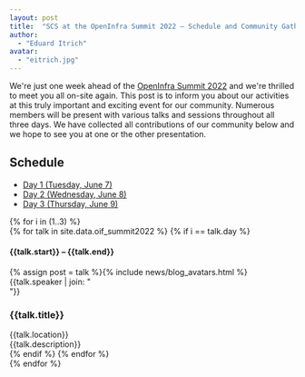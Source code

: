 ```yaml
---
layout: post
title:  "SCS at the OpenInfra Summit 2022 – Schedule and Community Gathering"
author:
  - "Eduard Itrich"
avatar:
  - "eitrich.jpg"
---
```


We're just one week ahead of the [OpenInfra Summit 2022](https://openinfra.dev/summit/)
and we're thrilled to meet you all on-site again. This post is to inform you about
our activities at this truly important and exciting event for our community. Numerous
members will be present with various talks and sessions throughout all three days.
We have collected all contributions of our community below and we hope to see you
at one or the other presentation.

<div class="container">
  <h2 class="mb-4">Schedule</h2>
  <!-- Nav tabs -->
  <ul class="schedule-nav nav nav-pills nav-fill" id="schedule-tab" role="tablist">
    <li class="nav-item me-2">
      <a class="nav-link active" id="tab-day-1" data-bs-toggle="tab" href="#day-1" role="tab" aria-controls="day-1" aria-selected="true">
        <span class="heading">Day 1</span>
        <span class="meta">(Tuesday, June 7)</span>
      </a>
    </li>
    <li class="nav-item me-2">
      <a class="nav-link" id="tab-day-2" data-bs-toggle="tab" href="#day-2" role="tab" aria-controls="day-2" aria-selected="false">
        <span class="heading">Day 2</span>
        <span class="meta">(Wednesday, June 8)</span>
      </a>
    </li>
    <li class="nav-item">
      <a class="nav-link" id="tab-day-3" data-bs-toggle="tab" href="#day-3" role="tab" aria-controls="day-3" aria-selected="false">
        <span class="heading">Day 3</span>
        <span class="meta">(Thursday, June 9)</span>
      </a>
    </li>
  </ul>
  <!-- Tab panes -->
	<div class="schedule-tab-content tab-content mt-5">
  {% for i in (1..3) %}
		<div class="tab-pane fade {% if i == 1 %}show active{% endif %}" id="day-{{i}}" role="tabpanel" aria-labelledby="day-{{i}}">
      {% for talk in site.data.oif_summit2022 %}
      {% if i == talk.day %}
        <div class="item item-talk">
          <div class="meta">
            <h4 class="time">{{talk.start}} – {{talk.end}}</h4>
              <div class="profile mt-3">
                <div class="d-flex justify-content-center">{% assign post = talk %}{% include news/blog_avatars.html %}</div>
                <div class="name mt-2">{{talk.speaker | join: "<br/>"}}</div>
              </div><!--//profile-->
          </div><!--//meta-->
          <div class="content">
            <h3 class="title mb-2">{{talk.title}}<a href="#session-{{ forloop.index }}" class="link-unstyled"><i class="fa fa-link ms-2 text-muted" aria-hidden="true" style="font-size: .7em; color: "></i></a></h3>
            <div class="location mb-2 text-muted"><i class="fa fa-map-marker me-2" aria-hidden="true"></i>{{talk.location}}</div>
            <div class="desc pb-2">{{talk.description}}</div>
          </div><!--//content-->
        </div>
      {% endif %}
      {% endfor %}
    </div> 
  {% endfor %}
  </div>
</div>